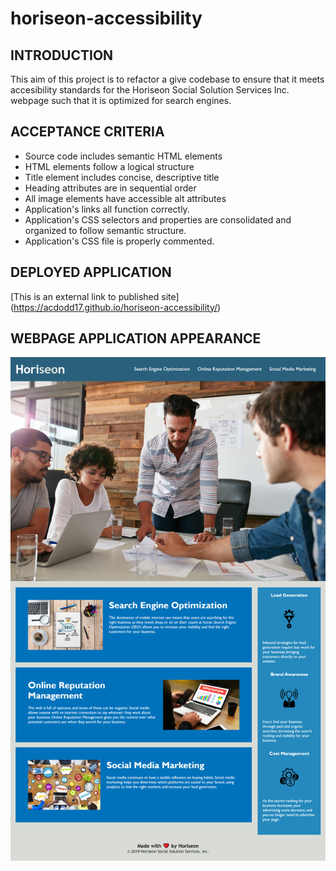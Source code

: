# horiseon-accessibility

INTRODUCTION
------------
This aim of this project is to refactor a give codebase to ensure that it meets accesibility standards for the Horiseon Social Solution Services Inc. webpage such that it is optimized for search engines. 

ACCEPTANCE CRITERIA
-------------------
- Source code includes semantic HTML elements 
- HTML elements follow a logical structure
- Title element includes concise, descriptive title
- Heading attributes are in sequential order 
- All image elements have accessible alt attributes
- Application's links all function correctly.
- Application's CSS selectors and properties are consolidated and organized to follow semantic structure.
- Application's CSS file is properly commented.


DEPLOYED APPLICATION
--------------------
[This is an external link to published site] (https://acdodd17.github.io/horiseon-accessibility/)

WEBPAGE APPLICATION APPEARANCE
------------------------------
![Screenshot of webpage](./assets/images/Screenshot.png)
